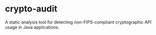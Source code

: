 # crypto-audit
A static analysis tool for detecting non-FIPS-compliant cryptographic API usage in Java applications.
